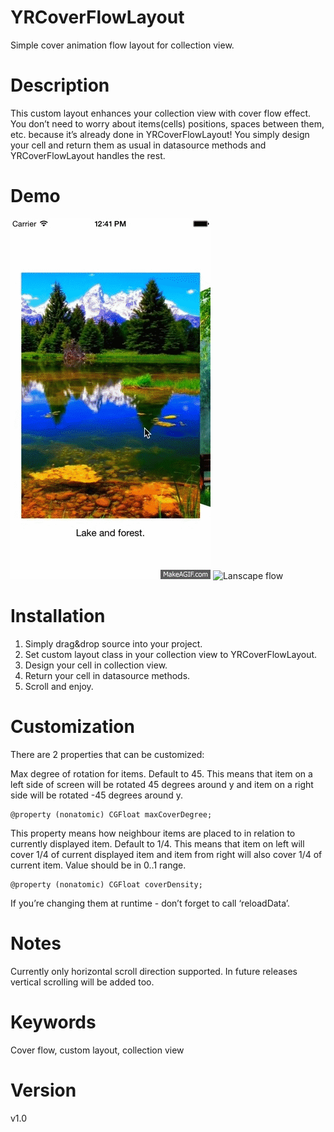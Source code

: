 # YRCoverFlowLayout

Simple cover animation flow layout for collection view.

# Description

This custom layout enhances your collection view with cover flow effect.
You don’t need to worry about items(cells) positions, spaces between them, etc. because it’s already done in YRCoverFlowLayout! You simply design your cell and return them as usual in datasource methods and YRCoverFlowLayout handles the rest.

# Demo

![Portrait flow](/PortraitCoverLayout.gif)
![Lanscape flow](/LandscapeCoverLayout.gif)

# Installation

1. Simply drag&drop source into your project.
2. Set custom layout class in your collection view to YRCoverFlowLayout.
3. Design your cell in collection view.
4. Return your cell in datasource methods.
5. Scroll and enjoy.

# Customization 

There are 2 properties that can be customized:

Max degree of rotation for items. Default to 45. This means that item on a left side of screen will be rotated 45 degrees around y and item on a right side will be rotated -45 degrees around y. 

	@property (nonatomic) CGFloat maxCoverDegree;

This property means how neighbour items are placed to in relation to currently displayed item. Default to 1/4. This means that item on left will cover 1/4 of current displayed item and item from right will also cover 1/4 of current item. Value should be in 0..1 range.

	@property (nonatomic) CGFloat coverDensity;

If you’re changing them at runtime - don’t forget to call ‘reloadData’.

# Notes

Currently only horizontal scroll direction supported.
In future releases vertical scrolling will be added too.

# Keywords

Cover flow, custom layout, collection view

# Version

v1.0